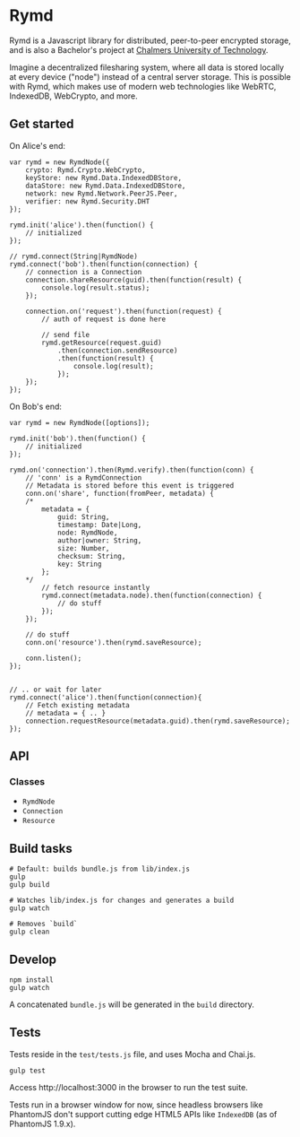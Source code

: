 # Rymd

Rymd is a Javascript library for distributed, peer-to-peer encrypted storage, and is also a Bachelor's project at [Chalmers University of Technology](http://chalmers.se).

Imagine a decentralized filesharing system, where all data is stored locally at every device ("node") instead of a central server storage. This is possible with Rymd, which makes use of modern web technologies like WebRTC, IndexedDB, WebCrypto, and more.

## Get started

On Alice's end:

	var rymd = new RymdNode({
		crypto: Rymd.Crypto.WebCrypto,
		keyStore: new Rymd.Data.IndexedDBStore,
		dataStore: new Rymd.Data.IndexedDBStore,
		network: new Rymd.Network.PeerJS.Peer,
		verifier: new Rymd.Security.DHT
	});

	rymd.init('alice').then(function() {
		// initialized
	});

	// rymd.connect(String|RymdNode)
	rymd.connect('bob').then(function(connection) {
		// connection is a Connection
		connection.shareResource(guid).then(function(result) {
			console.log(result.status);
		});

		connection.on('request').then(function(request) {
			// auth of request is done here

			// send file
			rymd.getResource(request.guid)
				.then(connection.sendResource)
				.then(function(result) {
					console.log(result);
				});
		});
	});



On Bob's end:

	var rymd = new RymdNode([options]);

	rymd.init('bob').then(function() {
		// initialized
	});

	rymd.on('connection').then(Rymd.verify).then(function(conn) {
		// 'conn' is a RymdConnection
		// Metadata is stored before this event is triggered
		conn.on('share', function(fromPeer, metadata) {
		/*
			metadata = {
				guid: String,
				timestamp: Date|Long,
				node: RymdNode,
				author|owner: String,
				size: Number,
				checksum: String,
				key: String
			};
		*/
			// fetch resource instantly
			rymd.connect(metadata.node).then(function(connection) {
				// do stuff
			});
		});

		// do stuff
		conn.on('resource').then(rymd.saveResource);

		conn.listen();
	});


	// .. or wait for later
	rymd.connect('alice').then(function(connection){
		// Fetch existing metadata
		// metadata = { .. }
		connection.requestResource(metadata.guid).then(rymd.saveResource);
	});

## API

### Classes

- `RymdNode`
- `Connection`
- `Resource`

## Build tasks

	# Default: builds bundle.js from lib/index.js
	gulp
	gulp build

	# Watches lib/index.js for changes and generates a build
	gulp watch

	# Removes `build`
	gulp clean

## Develop

	npm install
	gulp watch

A concatenated `bundle.js` will be generated in the `build` directory.

## Tests

Tests reside in the `test/tests.js` file, and uses Mocha and Chai.js.

	gulp test

Access http://localhost:3000 in the browser to run the test suite.

Tests run in a browser window for now, since headless browsers like PhantomJS don't support cutting edge HTML5 APIs like `IndexedDB` (as of PhantomJS 1.9.x).
